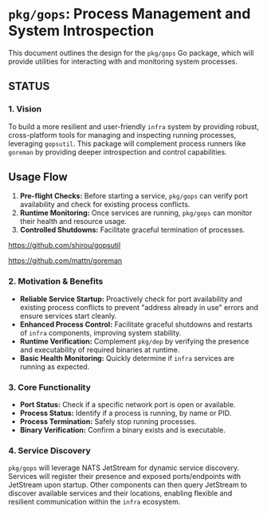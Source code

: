 # `pkg/gops`: Process Management and System Introspection

This document outlines the design for the `pkg/gops` Go package, which will provide utilities for interacting with and monitoring system processes.

## STATUS

<!-- This section tracks, in a KISS way, what is still missing or needs attention. -->




### 1. Vision
To build a more resilient and user-friendly `infra` system by providing robust, cross-platform tools for managing and inspecting running processes, leveraging `gopsutil`. This package will complement process runners like `goreman` by providing deeper introspection and control capabilities.

## Usage Flow

1.  **Pre-flight Checks:** Before starting a service, `pkg/gops` can verify port availability and check for existing process conflicts.
2.  **Runtime Monitoring:** Once services are running, `pkg/gops` can monitor their health and resource usage.
3.  **Controlled Shutdowns:** Facilitate graceful termination of processes.


<!-- IMPORTANT: Do not delete any links in this section. They are intentionally added by the user. -->

https://github.com/shirou/gopsutil

https://github.com/mattn/goreman


### 2. Motivation & Benefits
*   **Reliable Service Startup:** Proactively check for port availability and existing process conflicts to prevent "address already in use" errors and ensure services start cleanly.
*   **Enhanced Process Control:** Facilitate graceful shutdowns and restarts of `infra` components, improving system stability.
*   **Runtime Verification:** Complement `pkg/dep` by verifying the presence and executability of required binaries at runtime.
*   **Basic Health Monitoring:** Quickly determine if `infra` services are running as expected.

### 3. Core Functionality
*   **Port Status:** Check if a specific network port is open or available.
*   **Process Status:** Identify if a process is running, by name or PID.
*   **Process Termination:** Safely stop running processes.
*   **Binary Verification:** Confirm a binary exists and is executable.

### 4. Service Discovery
`pkg/gops` will leverage NATS JetStream for dynamic service discovery. Services will register their presence and exposed ports/endpoints with JetStream upon startup. Other components can then query JetStream to discover available services and their locations, enabling flexible and resilient communication within the `infra` ecosystem.

